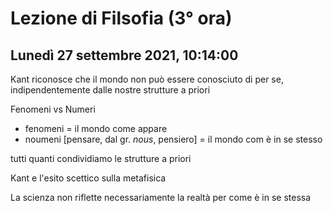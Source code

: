 # Lezione di Filsofia (3° ora) 
## Lunedì 27 settembre 2021, 10:14:00

Kant riconosce che il mondo non può essere conosciuto di per se, indipendentemente dalle nostre strutture a priori


Fenomeni vs Numeri
* fenomeni = il mondo come appare
* noumeni [pensare, dal gr. _nous_, pensiero] = il mondo com è in se stesso

tutti quanti condividiamo le strutture a priori

Kant e l'esito scettico sulla metafisica


La scienza non riflette necessariamente la realtà per come è in se stessa

<!--stackedit_data:
eyJoaXN0b3J5IjpbNzY1Njc2MjIsMTc0MTE4MDU5Nl19
-->